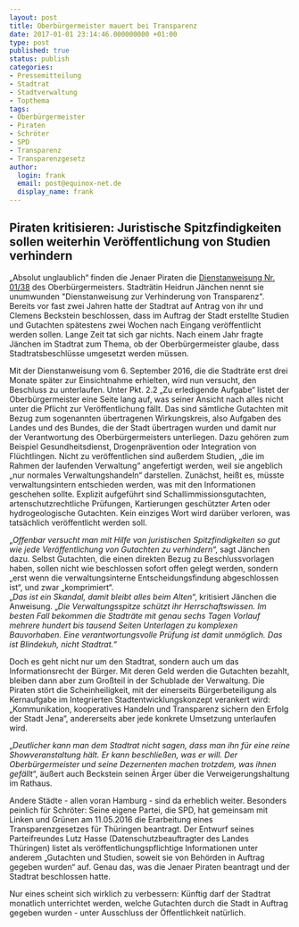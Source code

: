 ```yaml
---
layout: post
title: Oberbürgermeister mauert bei Transparenz
date: 2017-01-01 23:14:46.000000000 +01:00
type: post
published: true
status: publish
categories:
- Pressemitteilung
- Stadtrat
- Stadtverwaltung
- Topthema
tags:
- Oberbürgermeister
- Piraten
- Schröter
- SPD
- Transparenz
- Transparenzgesetz
author:
  login: frank
  email: post@equinox-net.de
  display_name: frank
---
```

Piraten kritisieren: Juristische Spitzfindigkeiten sollen weiterhin Veröffentlichung von Studien verhindern
-----------------------------------------------------------------------------------------------------------
„Absolut unglaublich“ finden die Jenaer Piraten die [Dienstanweisung Nr. 01/38](http://jena.wp-multisite.piraten-thueringen.de/files/2017/01/DA-1-38.pdf) des Oberbürgermeisters. Stadträtin Heidrun Jänchen nennt sie unumwunden "Dienstanweisung zur Verhinderung von Transparenz". Bereits vor fast zwei Jahren hatte der Stadtrat auf Antrag von ihr und Clemens Beckstein beschlossen, dass im Auftrag der Stadt erstellte Studien und Gutachten spätestens zwei Wochen nach Eingang veröffentlicht werden sollen. Lange Zeit tat sich gar nichts. Nach einem Jahr fragte Jänchen im Stadtrat zum Thema, ob der Oberbürgermeister glaube, dass Stadtratsbeschlüsse umgesetzt werden müssen.

Mit der Dienstanweisung vom 6. September 2016, die die Stadträte erst drei Monate später zur Einsichtnahme erhielten, wird nun versucht, den Beschluss zu unterlaufen. Unter Pkt. 2.2 „Zu erledigende Aufgabe“ listet der Oberbürgermeister eine Seite lang auf, was seiner Ansicht nach alles nicht unter die Pflicht zur Veröffentlichung fällt. Das sind sämtliche Gutachten mit Bezug zum sogenannten übertragenen Wirkungskreis, also Aufgaben des Landes und des Bundes, die der Stadt übertragen wurden und damit nur der Verantwortung des Oberbürgermeisters unterliegen. Dazu gehören zum Beispiel Gesundheitsdienst, Drogenprävention oder Integration von Flüchtlingen. Nicht zu veröffentlichen sind außerdem Studien, „die im Rahmen der laufenden Verwaltung“ angefertigt werden, weil sie angeblich „nur normales Verwaltungshandeln“ darstellen. Zunächst, heißt es, müsste verwaltungsintern entschieden werden, was mit den Informationen geschehen sollte. Explizit aufgeführt sind Schallimmissionsgutachten, artenschutzrechtliche Prüfungen, Kartierungen geschützter Arten oder hydrogeologische Gutachten. Kein einziges Wort wird darüber verloren, was tatsächlich veröffentlicht werden soll.

„_Offenbar versucht man mit Hilfe von juristischen Spitzfindigkeiten so gut wie jede Veröffentlichung von Gutachten zu verhindern_“, sagt Jänchen dazu. Selbst Gutachten, die einen direkten Bezug zu Beschlussvorlagen haben, sollen nicht wie beschlossen sofort offen gelegt werden, sondern „erst wenn die verwaltungsinterne Entscheidungsfindung abgeschlossen ist“, und zwar „komprimiert“.<br />
„_Das ist ein Skandal, damit bleibt alles beim Alten_“, kritisiert Jänchen die Anweisung. „_Die Verwaltungsspitze schützt ihr Herrschaftswissen. Im besten Fall bekommen die Stadträte mit genau sechs Tagen Vorlauf mehrere hundert bis tausend Seiten Unterlagen zu komplexen Bauvorhaben. Eine verantwortungsvolle Prüfung ist damit unmöglich. Das ist Blindekuh, nicht Stadtrat._“

Doch es geht nicht nur um den Stadtrat, sondern auch um das Informationsrecht der Bürger. Mit deren Geld werden die Gutachten bezahlt, bleiben dann aber zum Großteil in der Schublade der Verwaltung. Die Piraten stört die Scheinheiligkeit, mit der einerseits Bürgerbeteiligung als Kernaufgabe im Integrierten Stadtentwicklungskonzept verankert wird: „Kommunikation, kooperatives Handeln und Transparenz sichern den Erfolg der Stadt Jena“, andererseits aber jede konkrete Umsetzung unterlaufen wird.

„_Deutlicher kann man dem Stadtrat nicht sagen, dass man ihn für eine reine Showveranstaltung hält. Er kann beschließen, was er will. Der Oberbürgermeister und seine Dezernenten machen trotzdem, was ihnen gefällt_“, äußert auch Beckstein seinen Ärger über die Verweigerungshaltung im Rathaus.

Andere Städte - allen voran Hamburg - sind da erheblich weiter. Besonders peinlich für Schröter: Seine eigene Partei, die SPD, hat gemeinsam mit Linken und Grünen am 11.05.2016 die Erarbeitung eines Transparenzgesetzes für Thüringen beantragt. Der Entwurf seines Parteifreundes Lutz Hasse (Datenschutzbeauftragter des Landes Thüringen) listet als veröffentlichungspflichtige Informationen unter anderem „Gutachten und Studien, soweit sie von Behörden in Auftrag gegeben wurden“ auf. Genau das, was die Jenaer Piraten beantragt und der Stadtrat beschlossen hatte.

Nur eines scheint sich wirklich zu verbessern: Künftig darf der Stadtrat monatlich unterrichtet werden, welche Gutachten durch die Stadt in Auftrag gegeben wurden - unter Ausschluss der Öffentlichkeit natürlich.
